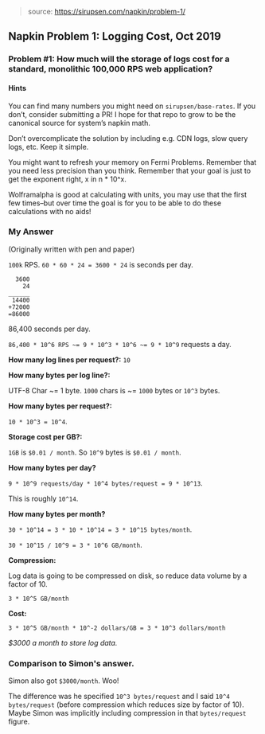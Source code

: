 > source: https://sirupsen.com/napkin/problem-1/

## Napkin Problem 1: Logging Cost, Oct 2019

### Problem #1: How much will the storage of logs cost for a standard, monolithic 100,000 RPS web application?

#### Hints

You can find many numbers you might need on `sirupsen/base-rates`. 
If you don’t, consider submitting a PR! I hope for that repo to grow to be the canonical source for system’s napkin math. 

Don’t overcomplicate the solution by including e.g. CDN logs, slow query logs, etc. Keep it simple.

You might want to refresh your memory on Fermi Problems. 
Remember that you need less precision than you think. 
Remember that your goal is just to get the exponent right, x in n * 10^x.

Wolframalpha is good at calculating with units, you may use that the first few times–but 
over time the goal is for you to be able to do these calculations with no aids!


### My Answer

(Originally written with pen and paper)

`100k` RPS. `60 * 60 * 24 = 3600 * 24` is seconds per day.

```
  3600
    24
______
 14400
+72000
=86000
```

86,400 seconds per day.


`86,400 * 10^6 RPS ~= 9 * 10^3 * 10^6 ~= 9 * 10^9` requests a day.

**How many log lines per request?:** `10`

**How many bytes per log line?:** 

UTF-8 Char ~= 1 byte. `1000` chars is ~= `1000` bytes or `10^3` bytes.

**How many bytes per request?:**

`10 * 10^3 = 10^4`.

**Storage cost per GB?:**

`1GB` is `$0.01 / month`. So `10^9` bytes is `$0.01 / month`.

**How many bytes per day?**

`9 * 10^9 requests/day * 10^4 bytes/request = 9 * 10^13`. 

This is roughly `10^14`.

**How many bytes per month?**

`30 * 10^14 = 3 * 10 * 10^14 = 3 * 10^15 bytes/month`.

`30 * 10^15 / 10^9 = 3 * 10^6 GB/month`.

**Compression:**

Log data is going to be compressed on disk, so reduce data volume by a factor of 10.

`3 * 10^5 GB/month`

**Cost:**

`3 * 10^5 GB/month * 10^-2 dollars/GB = 3 * 10^3 dollars/month`

_$3000 a month to store log data._
 
### Comparison to Simon's answer.

Simon also got `$3000/month`. Woo! 

The difference was he specified `10^3 bytes/request` and I said `10^4 bytes/request`
(before compression which reduces size by factor of 10). 
Maybe Simon was implicitly including compression in that `bytes/request` figure.
